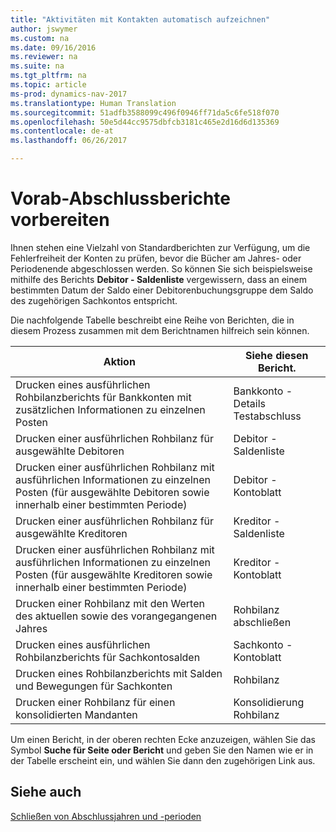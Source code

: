 ```yaml
---
title: "Aktivitäten mit Kontakten automatisch aufzeichnen"
author: jswymer
ms.custom: na
ms.date: 09/16/2016
ms.reviewer: na
ms.suite: na
ms.tgt_pltfrm: na
ms.topic: article
ms-prod: dynamics-nav-2017
ms.translationtype: Human Translation
ms.sourcegitcommit: 51adfb3588099c496f0946ff71da5c6fe518f070
ms.openlocfilehash: 50e5d44cc9575dbfcb3181c465e2d16d6d135369
ms.contentlocale: de-at
ms.lasthandoff: 06/26/2017

---
```

# <a name="prepare-pre-closing-reports"></a>Vorab-Abschlussberichte vorbereiten
Ihnen stehen eine Vielzahl von Standardberichten zur Verfügung, um die Fehlerfreiheit der Konten zu prüfen, bevor die Bücher am Jahres- oder Periodenende abgeschlossen werden. So können Sie sich beispielsweise mithilfe des Berichts **Debitor - Saldenliste** vergewissern, dass an einem bestimmten Datum der Saldo einer Debitorenbuchungsgruppe dem Saldo des zugehörigen Sachkontos entspricht.

Die nachfolgende Tabelle beschreibt eine Reihe von Berichten, die in diesem Prozess zusammen mit dem Berichtnamen hilfreich sein können.

|Aktion     |Siehe diesen Bericht.       |
|-------|----------------------|
|Drucken eines ausführlichen Rohbilanzberichts für Bankkonten mit zusätzlichen Informationen zu einzelnen Posten|Bankkonto - Details Testabschluss|
|Drucken einer ausführlichen Rohbilanz für ausgewählte Debitoren|Debitor - Saldenliste|
|Drucken einer ausführlichen Rohbilanz mit ausführlichen Informationen zu einzelnen Posten (für ausgewählte Debitoren sowie innerhalb einer bestimmten Periode)|Debitor - Kontoblatt|
|Drucken einer ausführlichen Rohbilanz für ausgewählte Kreditoren|Kreditor - Saldenliste|
|Drucken einer ausführlichen Rohbilanz mit ausführlichen Informationen zu einzelnen Posten (für ausgewählte Kreditoren sowie innerhalb einer bestimmten Periode)|Kreditor - Kontoblatt|
|Drucken einer Rohbilanz mit den Werten des aktuellen sowie des vorangegangenen Jahres|Rohbilanz abschließen|
|Drucken eines ausführlichen Rohbilanzberichts für Sachkontosalden|Sachkonto - Kontoblatt|
|Drucken eines Rohbilanzberichts mit Salden und Bewegungen für Sachkonten|Rohbilanz|
|Drucken einer Rohbilanz für einen konsolidierten Mandanten|Konsolidierung Rohbilanz|
Um einen Bericht, in der oberen rechten Ecke anzuzeigen, wählen Sie das Symbol **Suche für Seite oder Bericht** und geben Sie den Namen wie er in der Tabelle erscheint ein, und wählen Sie dann den zugehörigen Link aus.

## <a name="see-also"></a>Siehe auch
[Schließen von Abschlussjahren und -perioden](year-close-years-periods.md)

